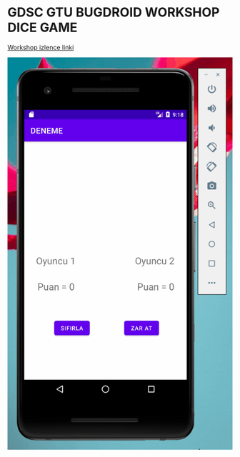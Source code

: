 # GDSC GTU BUGDROID WORKSHOP DICE GAME

[Workshop izlence linki](https://github.com/omer-genc/Bugdroid-Workshop)

![gif](./gif/gif.gif)